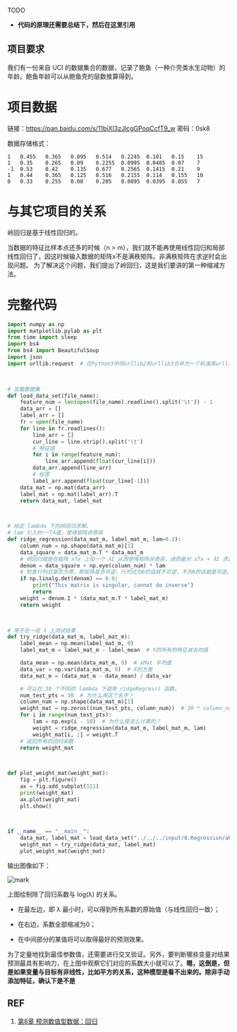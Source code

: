 

TODO

* **代码的原理还需要总结下，然后在这里引用**




## 项目要求


我们有一份来自 UCI 的数据集合的数据，记录了鲍鱼（一种介壳类水生动物）的年龄。鲍鱼年龄可以从鲍鱼壳的层数推算得到。


# 项目数据


链接：https://pan.baidu.com/s/11biXI3zJlcgGPoqCcfT9_w 密码：0sk8

数据存储格式：


    1   0.455   0.365   0.095   0.514   0.2245  0.101   0.15    15
    1   0.35    0.265   0.09    0.2255  0.0995  0.0485  0.07    7
    -1  0.53    0.42    0.135   0.677   0.2565  0.1415  0.21    9
    1   0.44    0.365   0.125   0.516   0.2155  0.114   0.155   10
    0   0.33    0.255   0.08    0.205   0.0895  0.0395  0.055   7




# 与其它项目的关系


岭回归是基于线性回归的。

当数据的特征比样本点还多的时候（n > m），我们就不能再使用线性回归和局部线性回归了，因这时候输入数据的矩阵x不是满秩矩阵。非满秩矩阵在求逆时会出现问题。 为了解决这个问题，我们提出了岭回归，这是我们要讲的第一种缩减方法。


# 完整代码



```python
import numpy as np
import matplotlib.pylab as plt
from time import sleep
import bs4
from bs4 import BeautifulSoup
import json
import urllib.request  # 在Python3中将urllib2和urllib3合并为一个标准库urllib,其中的urllib2.urlopen更改为urllib.request.urlopen


​
# 加载数据集
def load_data_set(file_name):
    feature_num = len(open(file_name).readline().split('\t')) - 1
    data_arr = []
    label_arr = []
    fr = open(file_name)
    for line in fr.readlines():
        line_arr = []
        cur_line = line.strip().split('\t')
        # 特征值
        for i in range(feature_num):
            line_arr.append(float(cur_line[i]))
        data_arr.append(line_arr)
        # 标签
        label_arr.append(float(cur_line[-1]))
    data_mat = np.mat(data_arr)
    label_mat = np.mat(label_arr).T
    return data_mat, label_mat


​
# 给定 lambda 下的岭回归求解。
# lam 引入的一个λ值，使得矩阵非奇异
def ridge_regression(data_mat_m, label_mat_m, lam=0.2):
    column_num = np.shape(data_mat_m)[1]
    data_square = data_mat_m.T * data_mat_m
    # 岭回归就是在矩阵 xTx 上加一个 λI 从而使得矩阵非奇异，进而能对 xTx + λI 求逆
    denom = data_square + np.eye(column_num) * lam
    # 检查行列式是否为零，即矩阵是否可逆，行列式为0的话就不可逆，不为0的话就是可逆。
    if np.linalg.det(denom) == 0.0:
        print("This matrix is singular, cannot do inverse")
        return
    weight = denom.I * (data_mat_m.T * label_mat_m)
    return weight


​
# 用于在一组 λ 上测试结果
def try_ridge(data_mat_m, label_mat_m):
    label_mean = np.mean(label_mat_m, 0)
    label_mat_m = label_mat_m - label_mean  # Y的所有的特征减去均值

    data_mean = np.mean(data_mat_m, 0)  # xMat 平均值
    data_var = np.var(data_mat_m, 0)  # X的方差
    data_mat_m = (data_mat_m - data_mean) / data_var

    # 可以在 30 个不同的 lambda 下调用 ridgeRegres() 函数。
    num_test_pts = 30  # 为什么用这个名字？
    column_num = np.shape(data_mat_m)[1]
    weight_mat = np.zeros((num_test_pts, column_num))  # 30 * column_num
    for i in range(num_test_pts):
        lam = np.exp(i - 10)  # 为什么是这么计算的？
        weight = ridge_regression(data_mat_m, label_mat_m, lam)
        weight_mat[i, :] = weight.T
    # 返回所有的回归系数
    return weight_mat


​
def plot_weight_mat(weight_mat):
    fig = plt.figure()
    ax = fig.add_subplot(111)
    print(weight_mat)
    ax.plot(weight_mat)
    plt.show()


​
if __name__ == "__main__":
    data_mat, label_mat = load_data_set("../../../input/8.Regression/abalone.txt")
    weight_mat = try_ridge(data_mat, label_mat)
    plot_weight_mat(weight_mat)
```

输出图像如下：


![mark](http://pacdb2bfr.bkt.clouddn.com/blog/image/180727/6lle5J2LLH.png?imageslim)

上图绘制除了回归系数与 log(λ) 的关系。




  * 在最左边，即 λ 最小时，可以得到所有系数的原始值（与线性回归一致）；

  * 在右边，系数全部缩减为0；

  * 在中间部分的某值将可以取得最好的预测效果。


为了定量地找到最佳参数值，还需要进行交叉验证。另外，要判断哪些变量对结果预测最具有影响力，在上图中观察它们对应的系数大小就可以了。**嗯，这倒是，但是如果变量与目标有非线性，比如平方的关系，这种模型是看不出来的。除非手动添加特征，确认下是不是**




## REF

1. [第8章 预测数值型数据：回归](http://ml.apachecn.org/mlia/regress/)
